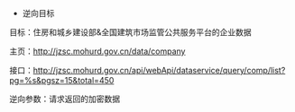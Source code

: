 + 逆向目标

目标：住房和城乡建设部&全国建筑市场监管公共服务平台的企业数据

主页：http://jzsc.mohurd.gov.cn/data/company

接口：http://jzsc.mohurd.gov.cn/api/webApi/dataservice/query/comp/list?pg=%s&pgsz=15&total=450

逆向参数：请求返回的加密数据